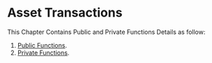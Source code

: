 # Asset Transactions

This Chapter Contains Public and Private Functions Details as follow:

1. [Public Functions](/development-and-api/earths-node-rest-api/asset-transactions/public-functions.md).
2. [Private Functions](/development-and-api/earths-node-rest-api/asset-transactions/private-functions.md).







